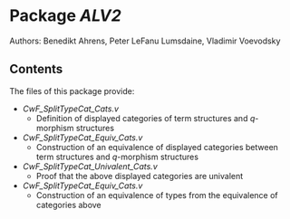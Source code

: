 Package *ALV2*
===================================================

Authors: Benedikt Ahrens, Peter LeFanu Lumsdaine, Vladimir Voevodsky


Contents
--------

The files of this package provide:

* *CwF_SplitTypeCat_Cats.v*
  * Definition of displayed categories of term structures and *q*-morphism structures
* *CwF_SplitTypeCat_Equiv_Cats.v*
  * Construction of an equivalence of displayed categories between term structures and *q*-morphism structures
* *CwF_SplitTypeCat_Univalent_Cats.v*
  * Proof that the above displayed categories are univalent
* *CwF_SplitTypeCat_Equiv_Cats.v*
  * Construction of an equivalence of types from the equivalence of categories above

